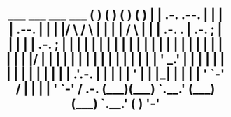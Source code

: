 <h1 align="center">
 ___                 ___   ___            ___  
(   )               (   ) (   )          (   ) 
 | | .-.     .--.    | |   | |    .--.    | |  
 | |/   \   /    \   | |   | |   /    \   | |  
 |  .-. .  |  .-. ;  | |   | |  |  .-. ;  | |  
 | |  | |  |  | | |  | |   | |  | |  | |  | |  
 | |  | |  |  |/  |  | |   | |  | |  | |  | |  
 | |  | |  |  ' _.'  | |   | |  | |  | |  | |  
 | |  | |  |  .'.-.  | |   | |  | '  | |  |_|  
 | |  | |  '  `-' /  | |   | |  '  `-' /  .-.  
(___)(___)  `.__.'  (___) (___)  `.__.'  (   ) 
                                          '-'  
                                               
</h1>
